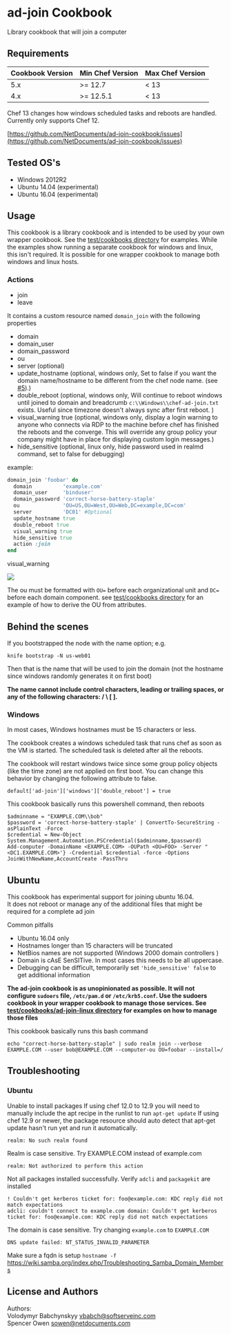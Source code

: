 ad-join Cookbook
============================

Library cookbook that will join a computer
## Requirements


|Cookbook Version|Min Chef Version|Max Chef Version|
| --- | --- | --- |
| 5.x | >= 12.7 | < 13 |
| 4.x  | >= 12.5.1 | < 13|

Chef 13 changes how windows scheduled tasks and reboots are handled.   
Currently only supports Chef 12.

[https://github.com/NetDocuments/ad-join-cookbook/issues](https://github.com/NetDocuments/ad-join-cookbook/issues)


## Tested OS's

- Windows 2012R2  
- Ubuntu 14.04 (experimental)
- Ubuntu 16.04 (experimental)

## Usage

This cookbook is a library cookbook and is intended to be used by your own wrapper cookbook. See the [test/cookbooks directory](./test/cookbooks) for examples.
While the examples show running a separate cookbook for windows and linux, this isn't required. It is possible for one wrapper cookbook to manage both windows and linux hosts.

### Actions

- join
- leave

It contains a custom resource named `domain_join` with the following properties

- domain
- domain_user
- domain_password
- ou
- server (optional)
- update_hostname (optional, windows only, Set to false if you want the domain name/hostname to be different from the chef node name. (see [#5](https://github.com/NetDocuments/ad-join-cookbook/issues/5)).)
- double_reboot (optional, windows only, Will continue to reboot windows until joined to domain and breadcrumb `c:\\Windows\\chef-ad-join.txt` exists. Useful since timezone doesn't always sync after first reboot. )
- visual_warning true (optional, windows only, display a login warning to anyone who connects via RDP to the machine before chef has finished the reboots and the converge. This will override any group policy your company might have in place for displaying custom login messages.)
- hide_sensitive (optional, linux only, hide password used in realmd command, set to false for debugging)

example:  

```ruby
domain_join 'foobar' do
  domain          'example.com'
  domain_user     'binduser'
  domain_password 'correct-horse-battery-staple'
  ou              'OU=US,OU=West,OU=Web,DC=example,DC=com'
  server          'DC01' #Optional
  update_hostname true
  double_reboot true
  visual_warning true
  hide_sensitive true
  action :join
end
```

visual_warning

![](http://cl.ly/3l1I1n3X0q1G/Screenshot%202016-01-21%2012.49.45.png)


The ou must be formatted with `OU=` before each organizational unit and `DC=` before each domain component. see [test/cookbooks directory](./test/cookbooks) for an example of how to derive the OU from attributes.


## Behind the scenes

If you bootstrapped the node with the name option; e.g.

    knife bootstrap -N us-web01

Then that is the name that will be used to join the domain (not the hostname since windows randomly generates it on first boot)

**The name cannot include control characters, leading or trailing spaces, or any of the following characters: / \\ [ ].**

### Windows


In most cases, Windows hostnames must be 15 characters or less.

The cookbook creates a windows scheduled task that runs chef as soon as the VM is started. The scheduled task is deleted after all the reboots.

The cookbook will restart windows twice since some group policy objects (like the time zone) are not applied on first boot. You can change this behavior by changing the following attribute to false.

    default['ad-join']['windows']['double_reboot'] = true  

This cookbook basically runs this powershell command, then reboots

    $adminname = "EXAMPLE.COM\\bob"
    $password = 'correct-horse-battery-staple' | ConvertTo-SecureString -asPlainText -Force
    $credential = New-Object System.Management.Automation.PSCredential($adminname,$password)
    Add-computer -DomainName <EXAMPLE.COM> -OUPath <OU=FOO> -Server "<DC1.EXAMPLE.COM>'} -Credential $credential -force -Options JoinWithNewName,AccountCreate -PassThru


## Ubuntu

This cookbook has experimental support for joining ubuntu 16.04.   
It does not reboot or manage any of the additional files that might be required for a complete ad join

Common pitfalls

- Ubuntu 16.04 only
- Hostnames longer than 15 characters will be truncated
- NetBios names are not supported (Windows 2000 domain controllers )
- Domain is cAsE SenSITive. In most cases this needs to be all uppercase.
- Debugging can be difficult, temporarily set `'hide_sensitive' false` to get additional information

**The ad-join cookbook is as unopinionated as possible. It will not configure `sudoers` file, `/etc/pam.d` or `/etc/krb5.conf`. Use the sudoers cookbook in your wrapper cookbook to manage those services. See [test/cookbooks/ad-join-linux directory](./test/cookbooks/ad-join-linux) for examples on how to manage those files**

This cookbook basically runs this bash command

    echo "correct-horse-battery-staple" | sudo realm join --verbose EXAMPLE.COM --user bob@EXAMPLE.COM --computer-ou OU=foobar --install=/


## Troubleshooting

### Ubuntu

Unable to install packages
If using chef 12.0 to 12.9 you will need to manually include the apt recipe in the runlist to run `apt-get update`
If using chef 12.9 or newer, the package resource should auto detect that apt-get update hasn't run yet and run it automatically.


```
realm: No such realm found
```

Realm is case sensitive. Try EXAMPLE.COM instead of example.com

```
realm: Not authorized to perform this action
```

Not all packages installed successfully. Verify `adcli` and `packagekit` are installed

```
! Couldn't get kerberos ticket for: foo@example.com: KDC reply did not match expectations
adcli: couldn't connect to example.com domain: Couldn't get kerberos ticket for: foo@example.com: KDC reply did not match expectations
```

The domain is case sensitive. Try changing `example.com` to `EXAMPLE.COM`

```
DNS update failed: NT_STATUS_INVALID_PARAMETER
```

Make sure a fqdn is setup `hostname -f`
https://wiki.samba.org/index.php/Troubleshooting_Samba_Domain_Members

License and Authors
-------------------
Authors:  
Volodymyr Babchynskyy vbabch@softserveinc.com  
Spencer Owen sowen@netdocuments.com  
